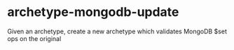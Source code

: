 # archetype-mongodb-update
Given an archetype, create a new archetype which validates MongoDB $set ops on the original
